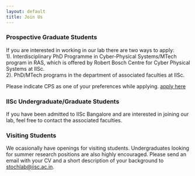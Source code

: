 ```yaml
---
layout: default
title: Join Us
---
```



### Prospective Graduate Students
If you are interested in working in our lab there are two ways to apply: <br/>
1). Interdisciplinary PhD Programme in Cyber-Physical Systems/MTech program in RAS, which is offered by Robert Bosch Centre for Cyber Physical Systems at IISc.<br/>
2). PhD/MTech  programs in the department of associated faculties at IISc.

Please indicate CPS as one of your preferences while applying.  [apply here](https://admissions.iisc.ac.in/) 
 

### IISc Undergraduate/Graduate Students
If you have been admitted to IISc Bangalore and are interested in joining our lab, feel free to contact the associated faculties.

### Visiting Students 
We ocasionally have openings for visiting students. Undergraduates looking for summer research positions are also highly encouraged. Please send an email with your CV and a short description of your background to stochlab@iisc.ac.in.
